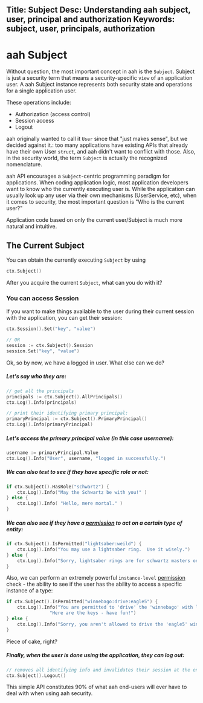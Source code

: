 Title: Subject
Desc: Understanding aah subject, user, principal and authorization
Keywords: subject, user, principals, authorization
---
# aah Subject

Without question, the most important concept in aah is the `Subject`. Subject is just a security term that means a security-specific `view` of an application user. A aah Subject instance represents both security state and operations for a single application user.

These operations include:

  * Authorization (access control)
  * Session access
  * Logout

aah originally wanted to call it `User` since that "just makes sense", but we decided against it.: too many applications have existing APIs that already have their own User `struct`, and aah didn't want to conflict with those. Also, in the security world, the term `Subject` is actually the recognized nomenclature.

aah API encourages a `Subject`-centric programming paradigm for applications. When coding application logic, most application developers want to know who the currently executing user is. While the application can usually look up any user via their own mechanisms (UserService, etc), when it comes to security, the most important question is "Who is the current user?"

Application code based on only the current user/Subject is much more natural and intuitive.

## The Current Subject

You can obtain the currently executing `Subject` by using

```go
ctx.Subject()
```

After you acquire the current `Subject`, what can you do with it?

### You can access Session

If you want to make things available to the user during their current session with the application, you can get their session:

```go
ctx.Session().Set("key", "value")

// OR
session := ctx.Subject().Session
session.Set("key", "value")
```

Ok, so by now, we have a logged in user. What else can we do?

##### Let's say who they are:

```go
// get all the principals
principals := ctx.Subject().AllPrincipals()
ctx.Log().Info(principals)

// print their identifying primary principal:
primaryPrincipal := ctx.Subject().PrimaryPrincipal()
ctx.Log().Info(primaryPrincipal)
```

##### Let's access the primary principal value (in this case username):

```go
username := primaryPrincipal.Value
ctx.Log().Info("User", username, "logged in successfully.")
```

##### We can also test to see if they have specific role or not:

```go
if ctx.Subject().HasRole("schwartz") {
    ctx.Log().Info("May the Schwartz be with you!" )
} else {
    ctx.Log().Info( "Hello, mere mortal." )
}
```

##### We can also see if they have a [permission](security-permissions.html) to act on a certain type of entity:

```go
if ctx.Subject().IsPermitted("lightsaber:weild") {
    ctx.Log().Info("You may use a lightsaber ring.  Use it wisely.")
} else {
    ctx.Log().Info("Sorry, lightsaber rings are for schwartz masters only.")
}
```

Also, we can perform an extremely powerful `instance-level` [permission](security-permissions.html) check - the ability to see if the user has the ability to access a specific instance of a type:

```go
if ctx.Subject().IsPermitted("winnebago:drive:eagle5") {
    ctx.Log().Info("You are permitted to 'drive' the 'winnebago' with license plate (id) 'eagle5'.  " +
                "Here are the keys - have fun!")
} else {
    ctx.Log().Info("Sorry, you aren't allowed to drive the 'eagle5' winnebago!")
}
```

Piece of cake, right?

##### Finally, when the user is done using the application, they can log out:

```go
// removes all identifying info and invalidates their session at the end of the request.
ctx.Subject().Logout()
```

This simple API constitutes 90% of what aah end-users will ever have to deal with when using aah security.
